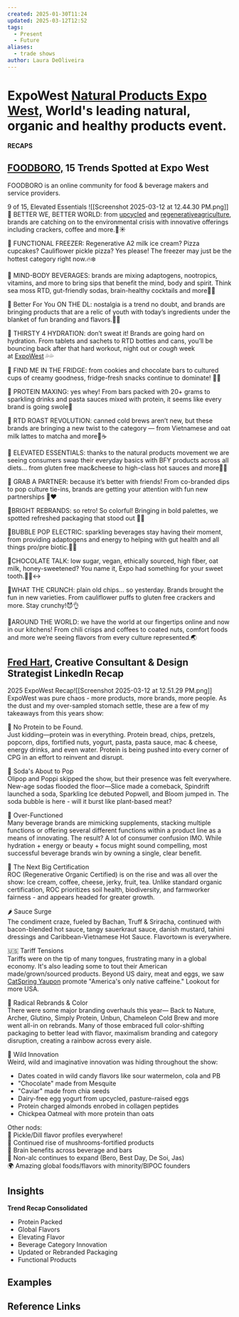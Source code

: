 ```yaml
---
created: 2025-01-30T11:24
updated: 2025-03-12T12:52
tags:
  - Present
  - Future
aliases:
  - trade shows
author: Laura DeOliveira
---
```

# ExpoWest [Natural Products Expo West,](https://www.expowest.com/en/Agenda/agenda.html) World's leading natural, organic and healthy products event.

**RECAPS**

## [FOODBORO,](https://www.instagram.com/p/DHE8vGXygow/?hl=en&img_index=1) 15 Trends Spotted at Expo West 
FOODBORO is an online community for food & beverage makers and service providers.

9 of 15, Elevated Essentials ![[Screenshot 2025-03-12 at 12.44.30 PM.png]]
🌟 BETTER WE, BETTER WORLD: from [upcycled](https://www.instagram.com/explore/tags/upcycled/?hl=en) and [regenerativeagriculture](https://www.instagram.com/explore/tags/regenerativeagriculture/?hl=en), brands are catching on to the environmental crisis with innovative offerings including crackers, coffee and more.🌱☀️  
  
🌟 FUNCTIONAL FREEZER: Regenerative A2 milk ice cream? Pizza cupcakes? Cauliflower pickle pizza? Yes please! The freezer may just be the hottest category right now.🔥❄️  
  
🌟 MIND-BODY BEVERAGES: brands are mixing adaptogens, nootropics, vitamins, and more to bring sips that benefit the mind, body and spirit. Think sea moss RTD, gut-friendly sodas, brain-healthy cocktails and more🥤🍹  
  
🌟 Better For You ON THE DL: nostalgia is a trend no doubt, and brands are bringing products that are a relic of youth with today’s ingredients under the blanket of fun branding and flavors.🍿🍭  
  
🌟 THIRSTY 4 HYDRATION: don’t sweat it! Brands are going hard on hydration. From tablets and sachets to RTD bottles and cans, you’ll be bouncing back after that hard workout, night out or *cough* week at [ExpoWest](https://www.instagram.com/explore/tags/expowest/?hl=en) 💦💦  
  
🌟 FIND ME IN THE FRIDGE: from cookies and chocolate bars to cultured cups of creamy goodness, fridge-fresh snacks continue to dominate! 🍫🍩  
  
🌟 PROTEIN MAXING: yes whey! From bars packed with 20+ grams to sparkling drinks and pasta sauces mixed with protein, it seems like every brand is going swole💪  
  
🌟 RTD ROAST REVOLUTION: canned cold brews aren’t new, but these brands are bringing a new twist to the category — from Vietnamese and oat milk lattes to matcha and more🧋☕️
  
🌟 ELEVATED ESSENTIALS: thanks to the natural products movement we are seeing consumers swap their everyday basics with BFY products across all diets… from gluten free mac&cheese to high-class hot sauces and more🥫🍯  
  
🌟 GRAB A PARTNER: because it’s better with friends! From co-branded dips to pop culture tie-ins, brands are getting your attention with fun new partnerships 🤝♥️

🌟BRIGHT REBRANDS: so retro! So colorful! Bringing in bold palettes, we spotted refreshed packaging that stood out 🎨💥  
  
🌟BUBBLE POP ELECTRIC: sparkling beverages stay having their moment, from providing adaptogens and energy to helping with gut health and all things pro/pre biotic.🫧🥤  
  
🌟CHOCOLATE TALK: low sugar, vegan, ethically sourced, high fiber, oat milk, honey-sweetened? You name it, Expo had something for your sweet tooth.🍫🙂‍↔️  
  
🌟WHAT THE CRUNCH: plain old chips… so yesterday. Brands brought the fun in new varieties. From cauliflower puffs to gluten free crackers and more. Stay crunchy!😈👌  
  
🌟AROUND THE WORLD: we have the world at our fingertips online and now in our kitchens! From chili crisps and coffees to coated nuts, comfort foods and more we’re seeing flavors from every culture represented.🌏

## [**Fred Hart**](https://www.linkedin.com/posts/fredwhart_expowest-activity-7304848511542378496-F4k3/?utm_source=share&utm_medium=member_ios&rcm=ACoAABBbXDcBHC2hgBVuxv9G-i3V9XgBQt8zB5Y), Creative Consultant & Design Strategist LinkedIn Recap

2025 ExpoWest Recap![[Screenshot 2025-03-12 at 12.51.29 PM.png]]
ExpoWest was pure chaos - more products, more brands, more people. As the dust and my over-sampled stomach settle, these are a few of my takeaways from this years show:  
  
💪 No Protein to be Found.  
Just kidding—protein was in everything. Protein bread, chips, pretzels, popcorn, dips, fortified nuts, yogurt, pasta, pasta sauce, mac & cheese, energy drinks, and even water. Protein is being pushed into every corner of CPG in an effort to reinvent and disrupt.  
  
🥤 Soda's About to Pop  
Olipop and Poppi skipped the show, but their presence was felt everywhere. New-age sodas flooded the floor—Slice made a comeback, Spindrift launched a soda, Sparkling Ice debuted Popwell, and Bloom jumped in. The soda bubble is here - will it burst like plant-based meat?  
  
🤯 Over-Functioned  
Many beverage brands are mimicking supplements, stacking multiple functions or offering several different functions within a product line as a means of innovating. The result? A lot of consumer confusion IMO. While hydration + energy or beauty + focus might sound compelling, most successful beverage brands win by owning a single, clear benefit.  
  
🌱 The Next Big Certification  
ROC (Regenerative Organic Certified) is on the rise and was all over the show: Ice cream, coffee, cheese, jerky, fruit, tea. Unlike standard organic certification, ROC prioritizes soil health, biodiversity, and farmworker fairness - and appears headed for greater growth.  
  
🌶️ Sauce Surge  
The condiment craze, fueled by Bachan, Truff & Sriracha, continued with bacon-blended hot sauce, tangy sauerkraut sauce, danish mustard, tahini dressings and Caribbean-Vietnamese Hot Sauce. Flavortown is everywhere.  
  
🇺🇸 Tariff Tensions  
Tariffs were on the tip of many tongues, frustrating many in a global economy. It's also leading some to tout their American made/grown/sourced products. Beyond US dairy, meat and eggs, we saw [CatSpring Yaupon](https://www.linkedin.com/company/catspringyaupon/) promote "America's only native caffeine." Lookout for more USA.  
  
🎨 Radical Rebrands & Color  
There were some major branding overhauls this year— Back to Nature, Archer, Glutino, Simply Protein, Unbun, Chameleon Cold Brew and more went all-in on rebrands. Many of those embraced full color-shifting packaging to better lead with flavor, maximalism branding and category disruption, creating a rainbow across every aisle.  
  
🧪 Wild Innovation  
Weird, wild and imaginative innovation was hiding throughout the show:  
- Dates coated in wild candy flavors like sour watermelon, cola and PB  
- "Chocolate" made from Mesquite  
- "Caviar" made from chia seeds  
- Dairy-free egg yogurt from upcycled, pasture-raised eggs  
- Protein charged almonds enrobed in collagen peptides  
- Chickpea Oatmeal with more protein than oats  
  
Other nods:  
🥒 Pickle/Dill flavor profiles everywhere!  
🍄 Continued rise of mushrooms-fortified products  
🧠 Brain benefits across beverage and bars  
🍺 Non-alc continues to expand (Bero, Best Day, De Soi, Jas)  
🌍 Amazing global foods/flavors with minority/BIPOC founders


## Insights

**Trend Recap Consolidated** 
- Protein Packed
- Global Flavors 
- Elevating Flavor 
- Beverage Category Innovation 
- Updated or Rebranded Packaging
- Functional Products 


## Examples

## Reference Links
